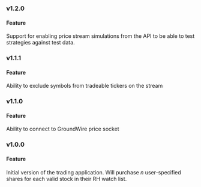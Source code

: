 ### v1.2.0
#### Feature
Support for enabling price stream simulations from the API to be able to test strategies against test data.

### v1.1.1
#### Feature
Ability to exclude symbols from tradeable tickers on the stream

### v1.1.0
#### Feature
Ability to connect to GroundWire price socket

### v1.0.0
#### Feature
Initial version of the trading application.  Will purchase *n* user-specified shares for each valid stock in their RH watch list.